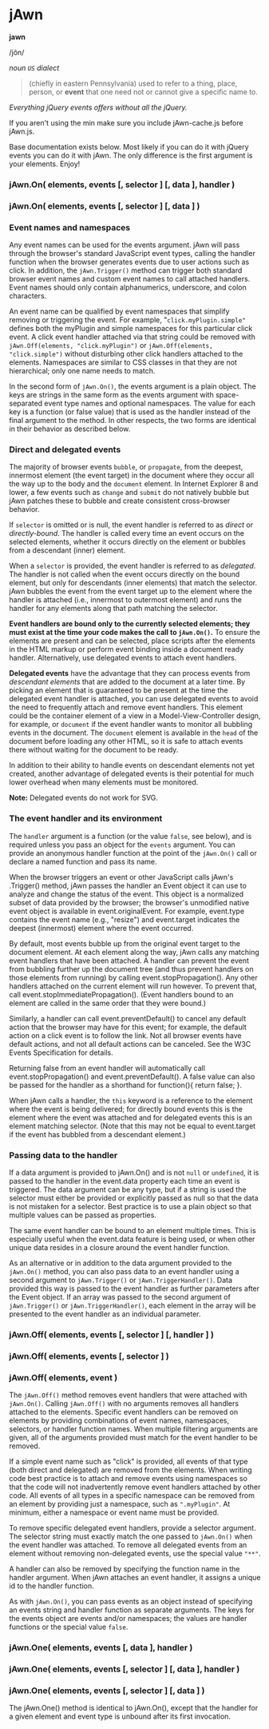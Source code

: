 # jAwn

**jawn**

/jôn/

_noun `US` dialect_
> (chiefly in eastern Pennsylvania) used to refer to a thing, place, person, or **event** that one need not or cannot give a specific name to.

_Everything jQuery events offers without all the jQuery._

If you aren't using the min make sure you include jAwn-cache.js before jAwn.js.

Base documentation exists below. Most likely if you can do it with jQuery events you can do it with jAwn. The only difference is the first argument is your elements. Enjoy!

### jAwn.On( elements, events [, selector ] [, data ], handler )
### jAwn.On( elements, events [, selector ] [, data ] )

### Event names and namespaces

Any event names can be used for the events argument. jAwn will pass through the browser's standard JavaScript event types, calling the handler function when the browser generates events due to user actions such as click. In addition, the `jAwn.Trigger()` method can trigger both standard browser event names and custom event names to call attached handlers. Event names should only contain alphanumerics, underscore, and colon characters.

An event name can be qualified by event namespaces that simplify removing or triggering the event. For example, "`click.myPlugin.simple"` defines both the myPlugin and simple namespaces for this particular click event. A click event handler attached via that string could be removed with `jAwn.Off(elements, "click.myPlugin")` or `jAwn.Off(elements, "click.simple")` without disturbing other click handlers attached to the elements. Namespaces are similar to CSS classes in that they are not hierarchical; only one name needs to match. 

In the second form of `jAwn.On()`, the events argument is a plain object. The keys are strings in the same form as the events argument with space-separated event type names and optional namespaces. The value for each key is a function (or false value) that is used as the handler instead of the final argument to the method. In other respects, the two forms are identical in their behavior as described below.

### Direct and delegated events

The majority of browser events `bubble`, or `propagate`, from the deepest, innermost element (the event target) in the document where they occur all the way up to the body and the `document` element. In Internet Explorer 8 and lower, a few events such as `change` and `submit` do not natively bubble but jAwn patches these to bubble and create consistent cross-browser behavior.

If `selector` is omitted or is null, the event handler is referred to as _direct_ or _directly-bound_. The handler is called every time an event occurs on the selected elements, whether it occurs directly on the element or bubbles from a descendant (inner) element.

When a `selector` is provided, the event handler is referred to as _delegated_. The handler is not called when the event occurs directly on the bound element, but only for descendants (inner elements) that match the selector. jAwn bubbles the event from the event target up to the element where the handler is attached (i.e., innermost to outermost element) and runs the handler for any elements along that path matching the selector.

**Event handlers are bound only to the currently selected elements; they must exist at the time your code makes the call to `jAwn.On()`.** To ensure the elements are present and can be selected, place scripts after the elements in the HTML markup or perform event binding inside a document ready handler. Alternatively, use delegated events to attach event handlers.

**Delegated events** have the advantage that they can process events from _descendant elements_ that are added to the document at a later time. By picking an element that is guaranteed to be present at the time the delegated event handler is attached, you can use delegated events to avoid the need to frequently attach and remove event handlers. This element could be the container element of a view in a Model-View-Controller design, for example, or `document` if the event handler wants to monitor all bubbling events in the document. The `document` element is available in the `head` of the document before loading any other HTML, so it is safe to attach events there without waiting for the document to be ready.

In addition to their ability to handle events on descendant elements not yet created, another advantage of delegated events is their potential for much lower overhead when many elements must be monitored.

**Note:** Delegated events do not work for SVG.

### The event handler and its environment

The `handler` argument is a function (or the value `false`, see below), and is required unless you pass an object for the `events` argument. You can provide an anonymous handler function at the point of the `jAwn.On()` call or declare a named function and pass its name.

When the browser triggers an event or other JavaScript calls jAwn's .Trigger() method, jAwn passes the handler an Event object it can use to analyze and change the status of the event. This object is a normalized subset of data provided by the browser; the browser's unmodified native event object is available in event.originalEvent. For example, event.type contains the event name (e.g., "resize") and event.target indicates the deepest (innermost) element where the event occurred.

By default, most events bubble up from the original event target to the document element. At each element along the way, jAwn calls any matching event handlers that have been attached. A handler can prevent the event from bubbling further up the document tree (and thus prevent handlers on those elements from running) by calling event.stopPropagation(). Any other handlers attached on the current element will run however. To prevent that, call event.stopImmediatePropagation(). (Event handlers bound to an element are called in the same order that they were bound.)

Similarly, a handler can call event.preventDefault() to cancel any default action that the browser may have for this event; for example, the default action on a click event is to follow the link. Not all browser events have default actions, and not all default actions can be canceled. See the W3C Events Specification for details.

Returning false from an event handler will automatically call event.stopPropagation() and event.preventDefault(). A false value can also be passed for the handler as a shorthand for function(){ return false; }.

When jAwn calls a handler, the `this` keyword is a reference to the element where the event is being delivered; for directly bound events this is the element where the event was attached and for delegated events this is an element matching selector. (Note that this may not be equal to event.target if the event has bubbled from a descendant element.)

### Passing data to the handler

If a data argument is provided to jAwn.On() and is not `null` or `undefined`, it is passed to the handler in the event.data property each time an event is triggered. The data argument can be any type, but if a string is used the selector must either be provided or explicitly passed as null so that the data is not mistaken for a selector. Best practice is to use a plain object so that multiple values can be passed as properties.

The same event handler can be bound to an element multiple times. This is especially useful when the event.data feature is being used, or when other unique data resides in a closure around the event handler function.

As an alternative or in addition to the data argument provided to the `jAwn.On()` method, you can also pass data to an event handler using a second argument to `jAwn.Trigger()` or `jAwn.TriggerHandler()`. Data provided this way is passed to the event handler as further parameters after the Event object. If an array was passed to the second argument of `jAwn.Trigger()` or `jAwn.TriggerHandler()`, each element in the array will be presented to the event handler as an individual parameter.

### jAwn.Off( elements, events [, selector ] [, handler ] )
### jAwn.Off( elements, events [, selector ] )
### jAwn.Off( elements, event )

The `jAwn.Off()` method removes event handlers that were attached with `jAwn.On()`. Calling `jAwn.Off()` with no arguments removes all handlers attached to the elements. Specific event handlers can be removed on elements by providing combinations of event names, namespaces, selectors, or handler function names. When multiple filtering arguments are given, all of the arguments provided must match for the event handler to be removed.

If a simple event name such as "click" is provided, all events of that type (both direct and delegated) are removed from the elements. When writing code best practice is to attach and remove events using namespaces so that the code will not inadvertently remove event handlers attached by other code. All events of all types in a specific namespace can be removed from an element by providing just a namespace, such as `".myPlugin"`. At minimum, either a namespace or event name must be provided.

To remove specific delegated event handlers, provide a selector argument. The selector string must exactly match the one passed to `jAwn.On()` when the event handler was attached. To remove all delegated events from an element without removing non-delegated events, use the special value `"**"`.

A handler can also be removed by specifying the function name in the handler argument. When jAwn attaches an event handler, it assigns a unique id to the handler function.

As with `jAwn.On()`, you can pass events as an object instead of specifying an events string and handler function as separate arguments. The keys for the events object are events and/or namespaces; the values are handler functions or the special value `false`.

### jAwn.One( elements, events [, data ], handler )
### jAwn.One( elements, events [, selector ] [, data ], handler )
### jAwn.One( elements, events [, selector ] [, data ] )

The jAwn.One() method is identical to jAwn.On(), except that the handler for a given element and event type is unbound after its first invocation.
